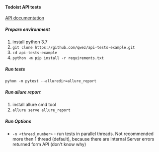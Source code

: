 #### Todoist API tests
[API documentation](https://developer.todoist.com/rest/v8/)

##### Prepare environment
1. install python 3.7
2. `git clone https://github.com/qwez/api-tests-example.git`
3. `cd api-tests-example`
4. `python -m pip install -r requirements.txt`
##### Run tests
`pyhon -m pytest --alluredir=allure_report`
##### Run allure report
1. install allure cmd tool
2. `allure serve allure_report`
##### Run Options
* `-n <thread_number>` - run tests in parallel threads. Not recommended more then 1 thread (default), because there are Internal Server errors returned form API (don't know why)
